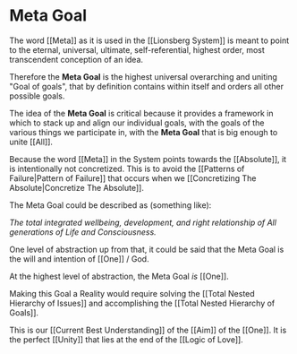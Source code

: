 # Meta Goal

The word [[Meta]] as it is used in the [[Lionsberg System]] is meant to point to the eternal, universal, ultimate, self-referential, highest order, most transcendent conception of an idea. 

Therefore the **Meta Goal** is the highest universal overarching and uniting "Goal of goals", that by definition contains within itself and orders all other possible goals.

The idea of the **Meta Goal** is critical because it provides a framework in which to stack up and align our individual goals, with the goals of the various things we participate in, with the **Meta Goal** that is big enough to unite [[All]].  

Because the word [[Meta]] in the System points towards the [[Absolute]], it is intentionally not concretized. This is to avoid the [[Patterns of Failure|Pattern of Failure]] that occurs when we [[Concretizing The Absolute|Concretize The Absolute]]. 

The Meta Goal could be described as (something like): 

_The total integrated wellbeing, development, and right relationship of All generations of Life and Consciousness._  

One level of abstraction up from that, it could be said that the Meta Goal is the will and intention of [[One]] / God. 

At the highest level of abstraction, the Meta Goal *is* [[One]]. 

Making this Goal a Reality would require solving the [[Total Nested Hierarchy of Issues]] and accomplishing the [[Total Nested Hierarchy of Goals]]. 

This is our [[Current Best Understanding]] of the [[Aim]] of the [[One]]. It is the perfect [[Unity]] that lies at the end of the [[Logic of Love]].  